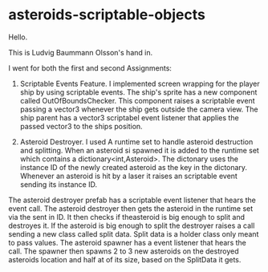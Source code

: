 # asteroids-scriptable-objects

Hello.

This is Ludvig Baummann Olsson's hand in.

I went for both the first and second Assignments:

1. Scriptable Events Feature.
I implemented screen wrapping for the player ship by using scriptable events.
The ship's sprite has a new component called OutOfBoundsChecker.
This component raises a scriptable event passing a vector3 whenever the ship gets outside the camera view.
The ship parent has a vector3 scriptabel event listener that applies the passed vector3 to the ships position.

2. Asteroid Destroyer.
I used A runtime set to handle asteroid destruction and splitting.
When an asteroid si spawned it is added to the runtime set which contains a dictionary<int,Asteroid>.
The dictonary uses the instance ID of the newly created asteroid as the key in the dictonary. 
Whenever an asteroid is hit by a laser it raises an scriptable event sending its instance ID.

The asteroid destroyer prefab has a scriptable event listener that hears the event call.
The asteroid destroyer then gets the asteroid in the runtime set via the sent in ID.
It then checks if theasteroid is big enough to split and destroyes it.
If the asteroid is big enough to split the destroyer raises a call sending a new class called split data.
Split data is a holder class only meant to pass values.
The asteroid spawner has a event listener that hears the call.
The spawner then spawns 2 to 3 new asteroids on the destroyed asteroids location and half at of its size,
based on the SplitData it gets.
